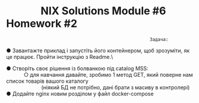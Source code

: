 # &nbsp;&nbsp;&nbsp;&nbsp;&nbsp;&nbsp;&nbsp;&nbsp;&nbsp;&nbsp;&nbsp;&nbsp;&nbsp;&nbsp;NIX Solutions Module #6 Homework #2

                                                          Задача: 
                                                          
● Завантажте приклад і запустіть його контейнером, щоб зрозуміти, як це працює. Пройти інструкцію з Readme.\

● Створіть своє рішення із болванкою під catalog MSS:\
&nbsp;&nbsp;&nbsp;&nbsp;&nbsp;&nbsp;&nbsp;&nbsp;&nbsp;&nbsp;&nbsp;&nbsp;○ для навчання давайте, зробимо 1 метод GET, який поверне нам список товарів вашого каталогу\
&nbsp;&nbsp;&nbsp;&nbsp;&nbsp;&nbsp;&nbsp;&nbsp;&nbsp;&nbsp;&nbsp;&nbsp;&nbsp;&nbsp;&nbsp;&nbsp;&nbsp;&nbsp;&nbsp;&nbsp;&nbsp;&nbsp;&nbsp;&nbsp;(ніякий БД не потрібно, дані брати з масиву в контролері)\
● Додайте nginx новим розділом у файл docker-compose
